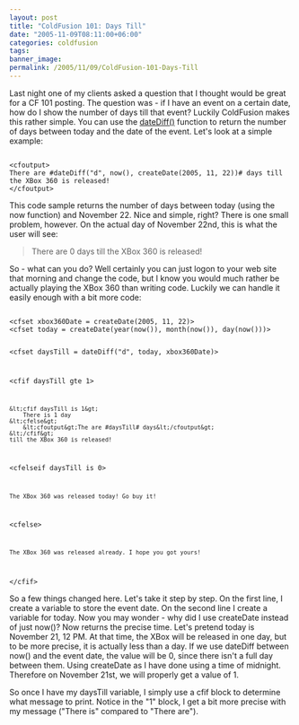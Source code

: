 ```yaml
---
layout: post
title: "ColdFusion 101: Days Till"
date: "2005-11-09T08:11:00+06:00"
categories: coldfusion 
tags: 
banner_image: 
permalink: /2005/11/09/ColdFusion-101-Days-Till
---
```


Last night one of my clients asked a question that I thought would be great for a CF 101 posting. The question was - if I have an event on a certain date, how do I show the number of days till that event? Luckily ColdFusion makes this rather simple. You can use the <a href="http://livedocs.macromedia.com/coldfusion/7/htmldocs/00000440.htm#1103187">dateDiff()</a> function to return the number of days between today and the date of the event. Let's look at a simple example:

<code>
&lt;cfoutput&gt;
There are #dateDiff("d", now(), createDate(2005, 11, 22))# days till the XBox 360 is released!
&lt;/cfoutput&gt;
</code>

This code sample returns the number of days between today (using the now function) and November 22. Nice and simple, right? There is one small problem, however. On the actual day of November 22nd, this is what the user will see:

<blockquote>
There are 0 days till the XBox 360 is released!
</blockquote>

So - what can you do? Well certainly you can just logon to your web site that morning and change the code, but I know you would much rather be actually playing the XBox 360 than writing code. Luckily we can handle it easily enough with a bit more code:

<code>
&lt;cfset xbox360Date = createDate(2005, 11, 22)&gt;
&lt;cfset today = createDate(year(now()), month(now()), day(now()))&gt;

&lt;cfset daysTill = dateDiff("d", today, xbox360Date)&gt;

&lt;cfif daysTill gte 1&gt;

	&lt;cfif daysTill is 1&gt;
		There is 1 day
	&lt;cfelse&gt;
		&lt;cfoutput&gt;The are #daysTill# days&lt;/cfoutput&gt;
	&lt;/cfif&gt;
	till the XBox 360 is released!

&lt;cfelseif daysTill is 0&gt;

	The XBox 360 was released today! Go buy it!
	
&lt;cfelse&gt;

	The XBox 360 was released already. I hope you got yours!
	
&lt;/cfif&gt;
</code>

So a few things changed here. Let's take it step by step. On the first line, I create a variable to store the event date. On the second line I create a variable for today. Now you may wonder - why did I use createDate  instead of just now()? Now returns the precise time. Let's pretend today is November 21, 12 PM. At that time, the XBox will be released in one day, but to be more precise, it is actually less than a day. If we use dateDiff between now() and the event date, the value will be 0, since there isn't a full day between them. Using createDate as I have done using a time of midnight. Therefore on November 21st, we will properly get a value of 1.

So once I have my daysTill variable, I simply use a cfif block to determine what message to print. Notice in the "1" block, I get a bit more precise with my message ("There is" compared to "There are").
